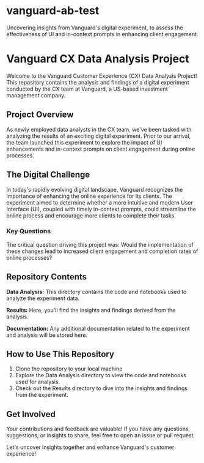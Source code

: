 # vanguard-ab-test
Uncovering insights from Vanguard's digital experiment,  to assess the effectiveness of UI and in-context prompts in enhancing client engagement.

# Vanguard CX Data Analysis Project
Welcome to the Vanguard Customer Experience (CX) Data Analysis Project! This repository contains the analysis and findings of a digital experiment conducted by the CX team at Vanguard, a US-based investment management company.

## Project Overview
As newly employed data analysts in the CX team, we've been tasked with analyzing the results of an exciting digital experiment. Prior to our arrival, the team launched this experiment to explore the impact of UI enhancements and in-context prompts on client engagement during online processes.

## The Digital Challenge
In today's rapidly evolving digital landscape, Vanguard recognizes the importance of enhancing the online experience for its clients. The experiment aimed to determine whether a more intuitive and modern User Interface (UI), coupled with timely in-context prompts, could streamline the online process and encourage more clients to complete their tasks.

### Key Questions
The critical question driving this project was:
Would the implementation of these changes lead to increased client engagement and completion rates of online processes?

## Repository Contents
**Data Analysis:** This directory contains the code and notebooks used to analyze the experiment data.

**Results:** Here, you'll find the insights and findings derived from the analysis.

**Documentation:** Any additional documentation related to the experiment and analysis will be stored here.

## How to Use This Repository
1. Clone the repository to your local machine
2. Explore the Data Analysis directory to view the code and notebooks used for analysis.
3. Check out the Results directory to dive into the insights and findings from the experiment.

## Get Involved
Your contributions and feedback are valuable! If you have any questions, suggestions, or insights to share, feel free to open an issue or pull request.

Let's uncover insights together and enhance Vanguard's customer experience!
